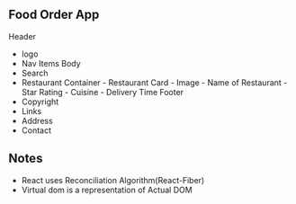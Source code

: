 ## Food Order App

Header

- logo
- Nav Items
  Body
- Search
- Restaurant Container - Restaurant Card - Image - Name of Restaurant - Star Rating - Cuisine - Delivery Time
  Footer
- Copyright
- Links
- Address
- Contact

## Notes

- React uses Reconciliation Algorithm(React-Fiber)
- Virtual dom is a representation of Actual DOM
